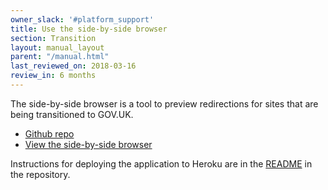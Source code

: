 ```yaml
---
owner_slack: '#platform_support'
title: Use the side-by-side browser
section: Transition
layout: manual_layout
parent: "/manual.html"
last_reviewed_on: 2018-03-16
review_in: 6 months
---
```


The side-by-side browser is a tool to preview redirections for sites that are
being transitioned to GOV.UK.

- [Github repo](https://github.com/alphagov/side-by-side-browser)
- [View the side-by-side browser](http://www.apho.org.uk.side-by-side.alphagov.co.uk/__/#/)

Instructions for deploying the application to Heroku are in the [README](https://github.com/alphagov/side-by-side-browser/blob/master/README.md) in the repository.
